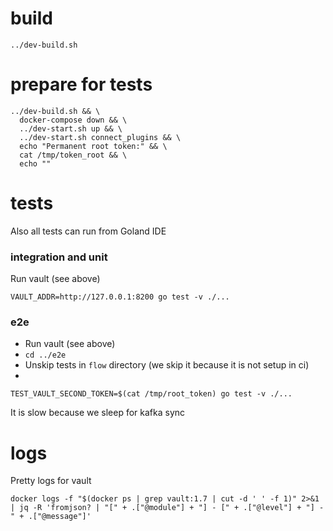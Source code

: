 # build

```
../dev-build.sh
```

# prepare for tests

```
../dev-build.sh && \
  docker-compose down && \
  ../dev-start.sh up && \
  ../dev-start.sh connect_plugins && \
  echo "Permanent root token:" && \
  cat /tmp/token_root && \
  echo ""
```

# tests

Also all tests can run from Goland IDE

### integration and unit

Run vault (see above)

```
VAULT_ADDR=http://127.0.0.1:8200 go test -v ./...
```

### e2e

- Run vault (see above)
- `cd ../e2e`
- Unskip tests in `flow` directory (we skip it because it is not setup in ci)
-

 ```
TEST_VAULT_SECOND_TOKEN=$(cat /tmp/root_token) go test -v ./...
```

It is slow because we sleep for kafka sync

# logs

Pretty logs for vault

```
docker logs -f "$(docker ps | grep vault:1.7 | cut -d ' ' -f 1)" 2>&1 | jq -R 'fromjson? | "[" + .["@module"] + "] - [" + .["@level"] + "] - " + .["@message"]'
```